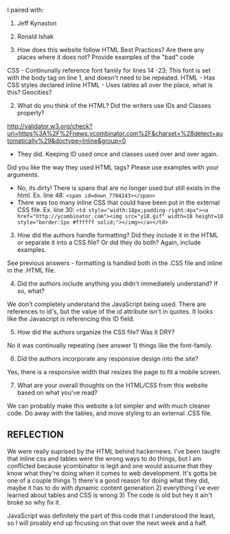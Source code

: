 I paired with: 
1) Jeff Kynaston
2) Ronald Ishak

1) How does this website follow HTML Best Practices? Are there any places where it does not? Provide examples of the "bad" code

CSS - Continunally reference font family for lines 14 -23; This font is set with the body tag on line 1, and doesn't need to be repeated. 
HTML - Has CSS styles declared inline 
HTML - Uses tables all over the place, what is this? Geocities?

2) What do you think of the HTML? Did the writers use IDs and Classes properly?

http://validator.w3.org/check?uri=https%3A%2F%2Fnews.ycombinator.com%2F&charset=%28detect+automatically%29&doctype=Inline&group=0

- They did. Keeping ID used once and classes used over and over again.

Did you like the way they used HTML tags? Please use examples with your arguments.

- No, its dirty! There is spans that are no longer used but still exists in the html.
Ex. line 48: `<span id=down_7784243></span>`
- There was too many inline CSS that could have been put in the external CSS file.
Ex. line 30: `<td style="width:18px;padding-right:4px"><a href="http://ycombinator.com"><img src="y18.gif" width=18 height=18 style="border:1px #ffffff solid;"></img></a></td>`

3) How did the authors handle formatting? Did they include it in the HTML or separate it into a CSS file? Or did they do both? Again, include examples.

See previous answers - formatting is handled both in the .CSS file and inline in the .HTML file. 

4) Did the authors include anything you didn't immediately understand? If so, what?

We don't completely understand the JavaScript being used. There are references to id's, but the value of the id attribute isn't in quotes. It looks like the Javascript is referencing this ID field. 

5) How did the authors organize the CSS file? Was it DRY?

No it was continually repeating (see answer 1) things like the font-family.

6) Did the authors incorporate any responsive design into the site?

Yes, there is a responsive width that resizes the page to fit a mobile screen.

7) What are your overall thoughts on the HTML/CSS from this website based on what you've read?

We can probably make this website a lot simpler and with much cleaner code. Do away with the tables, and move styling to an external .CSS file. 


## REFLECTION

We were really suprised by the HTML behind hackernews. I've been taught that inline css and tables were the wrong ways to do things, but I am conflicted because ycombinator is legit and one would assume that they know what they're doing when it comes to web development. It's gotta be one of a couple things 1) there's a good reason for doing what they did, maybe it has to do with dynamic content generation 2) everything I've ever learned about tables and CSS is wrong 3) The code is old but hey it ain't broke so why fix it. 

JavaScript was definitely the part of this code that I understood the least, so I will proably end up focusing on that over the next week and a half. 